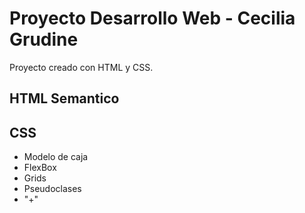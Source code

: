 
# Proyecto Desarrollo Web - Cecilia Grudine

Proyecto creado con HTML y CSS.



## HTML Semantico

## CSS
- Modelo de caja
- FlexBox
- Grids
- Pseudoclases
- "+"

